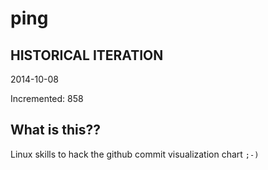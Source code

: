 # ping

## HISTORICAL ITERATION
2014-10-08

Incremented: 858

## What is this?? 
Linux skills to hack the github commit visualization chart `;-)`
